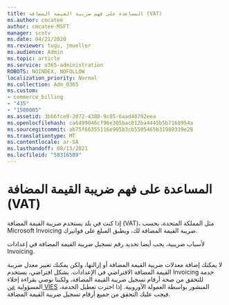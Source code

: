 ```yaml
---
title: المساعدة على فهم ضريبة القيمة المضافة (VAT)
ms.author: cmcatee
author: cmcatee-MSFT
manager: scotv
ms.date: 04/21/2020
ms.reviewer: tugu, jmueller
ms.audience: Admin
ms.topic: article
ms.service: o365-administration
ROBOTS: NOINDEX, NOFOLLOW
localization_priority: Normal
ms.collection: Adm_O365
ms.custom:
- commerce_billing
- "435"
- "1500005"
ms.assetid: 3bb6fce9-2072-4380-9c05-6aad40792eea
ms.openlocfilehash: ca6499046cf96e305bac812ba4445b5b7168954a
ms.sourcegitcommit: ab75f66355116e995b3cb5505465b31989339e28
ms.translationtype: MT
ms.contentlocale: ar-SA
ms.lasthandoff: 08/13/2021
ms.locfileid: "58316509"
---
```

# <a name="help-understanding-value-added-tax-vat"></a>المساعدة على فهم ضريبة القيمة المضافة (VAT)

إذا كنت في بلد يستخدم ضريبة القيمة المضافة (VAT)، مثل المملكة المتحدة، يحسب Microsoft Invoicing ضريبة القيمة المضافة لك، ويطبق المبلغ على فواتيرك.
  
لأسباب ضريبية، يجب أيضا تحديد رقم تسجيل ضريبة القيمة المضافة في إعدادات Invoicing.
  
لا يمكنك إضافة معدلات ضريبة القيمة المضافة أو إزالتها، ولكن يمكنك تغيير معدل ضريبة القيمة المضافة الافتراضي في الإعدادات. بشكل افتراضي، يستخدم Invoicing خدمة للتحقق من صحة أرقام تسجيل ضريبة القيمة المضافة، ولكننا نوصي بقراءة إخلاء المسؤولية [عن VIES](https://go.microsoft.com/fwlink/?LinkID=841741) المنشور بواسطة العمولة الأوروبية. إذا اخترت تعطيل الخدمة، فيجب عليك التحقق من جميع أرقام تسجيل ضريبة القيمة المضافة.